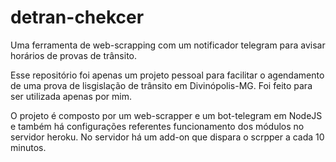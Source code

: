 # detran-chekcer
Uma ferramenta de web-scrapping com um notificador telegram para avisar horários de provas de trânsito.


Esse repositório foi apenas um projeto pessoal para facilitar o agendamento de uma prova de lisgislação de trânsito em Divinópolis-MG. Foi feito para ser utilizada apenas por mim.

O projeto é composto por um web-scrapper e um bot-telegram em NodeJS e também há configurações referentes funcionamento dos módulos no servidor heroku. No servidor há um add-on que dispara o scrpper a cada 10 minutos.
